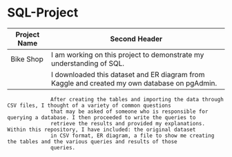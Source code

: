 # SQL-Project


| Project Name  | Second Header                                                                                                       |
| ------------- | -------------                                                                                                       |
| Bike Shop     | I am working on this project to demonstrate my understanding of SQL.                                                |
|               | I downloaded this dataset and ER diagram from Kaggle and created my own database on pgAdmin.                        |
                  After creating the tables and importing the data through CSV files, I thought of a variety of common questions 
                  that may be asked of someone who is responsible for querying a database. I then proceeded to write the queries to 
                  retrieve the results and provided my explanations. Within this repository, I have included: the original dataset 
                  in CSV format, ER diagram, a file to show me creating the tables and the various queries and results of those 
                  queries.  
